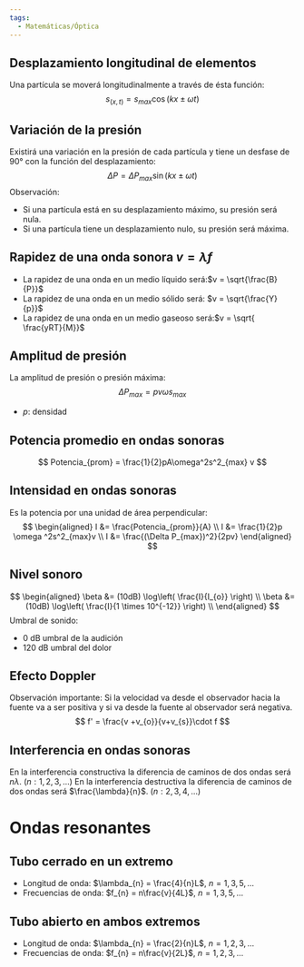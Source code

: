```yaml
---
tags:
  - Matemáticas/Óptica
---
```

## Desplazamiento longitudinal de elementos
Una partícula se moverá longitudinalmente a través de ésta función:
$$
s_{(x,t)} = s_{max}\cos(kx \pm \omega t)
$$
## Variación de la presión
Existirá una variación en la presión de cada partícula y tiene un desfase de 90° con la función del desplazamiento:
$$
\Delta P = \Delta P_{max} \sin(kx \pm \omega t)
$$
Observación:
- Si una partícula está en su desplazamiento máximo, su presión será nula.
- Si una partícula tiene un desplazamiento nulo, su presión será máxima.
## Rapidez de una onda sonora $v=\lambda f$
- La rapidez de una onda en un medio líquido será:$v = \sqrt{\frac{B}{P}}$
- La rapidez de una onda en un medio sólido será: $v = \sqrt{\frac{Y}{p}}$
- La rapidez de una onda en un medio gaseoso será:$v = \sqrt{ \frac{yRT}{M}}$
## Amplitud de presión
La amplitud de presión o presión máxima:
$$
\Delta P_{max} = pv \omega s_{max}
$$
- $p$: densidad

## Potencia promedio en ondas sonoras
$$
Potencia_{prom} = \frac{1}{2}pA\omega^2s^2_{max} v
$$
## Intensidad en ondas sonoras
Es la potencia por una unidad de área perpendicular:
$$
\begin{aligned}
I &= \frac{Potencia_{prom}}{A} \\
I &= \frac{1}{2}p \omega ^2s^2_{max}v \\
I &= \frac{(\Delta P_{max})^2}{2pv}
\end{aligned}
$$
## Nivel sonoro
$$
\begin{aligned}
\beta &= (10dB) \log\left( \frac{I}{I_{o}} \right) \\
\beta &= (10dB) \log\left( \frac{I}{1 \times 10^{-12}} \right) \\
\end{aligned}
$$
Umbral de sonido:
- 0 dB umbral de la audición
- 120 dB umbral del dolor
## Efecto Doppler
Observación importante: Si la velocidad va desde el observador hacia la fuente va a ser positiva y si va desde la fuente al observador será negativa.
$$
f' = \frac{v +v_{o}}{v+v_{s}}\cdot f
$$
## Interferencia en ondas sonoras
En la interferencia constructiva la diferencia de caminos de dos ondas será $n\lambda$. ($n: 1,2,3,\dots$)
En la interferencia destructiva la diferencia de caminos de dos ondas será $\frac{\lambda}{n}$. ($n: 2,3,4,\dots$)
# Ondas resonantes
## Tubo cerrado en un extremo
- Longitud de onda: $\lambda_{n} = \frac{4}{n}L$, $n = 1,3,5,\dots$
- Frecuencias de onda: $f_{n} = n\frac{v}{4L}$, $n = 1,3,5,\dots$
## Tubo abierto en ambos extremos
- Longitud de onda: $\lambda_{n} = \frac{2}{n}L$, $n = 1,2,3,\dots$
- Frecuencias de onda: $f_{n} = n\frac{v}{2L}$, $n = 1,2,3,\dots$